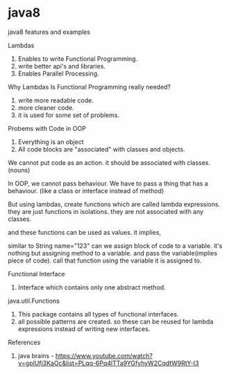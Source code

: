 # java8
java8 features and examples


Lambdas
1) Enables to write Functional Programming.
2) write better api's and libraries.
3) Enables Parallel Processing.


Why Lambdas
Is Functional Programming really needed?
1) write more readable code.
2) more cleaner code.
3) it is used for some set of problems.

Probems with Code in OOP
1) Everything is an object
2) All code blocks are "associated" with classes and objects.

We cannot put code as an action.
it should be associated with classes.(nouns)

In OOP, we cannot pass behaviour. 
We have to pass a thing that has a behaviour. (like a class or interface instead of method)


But using lambdas,
create functions which are called lambda expressions.
they are just functions in isolations. they are not associated with any classes.

and these functions can be used as values.
it implies, 

similar to String name="123"
can  we assign block of code to a variable.
it's nothing but assigning method to a variable.
and pass the variable(implies piece of code).
call that function using the variable it is assigned to.


Functional Interface
1) Interface which contains only one abstract method.


java.util.Functions
1) This package contains all types of functional interfaces.
2) all possible patterns are created. so these can be reused for lambda expressions instead of writing new interfaces.

References
1. java brains - https://www.youtube.com/watch?v=gpIUfj3KaOc&list=PLqq-6Pq4lTTa9YGfyhyW2CqdtW9RtY-I3




